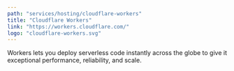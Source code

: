 ```yaml
---
path: "services/hosting/cloudflare-workers"
title: "Cloudflare Workers"
link: "https://workers.cloudflare.com/"
logo: "cloudflare-workers.svg"
---
```



Workers lets you deploy serverless code instantly across the globe to give it exceptional performance, reliability, and scale.